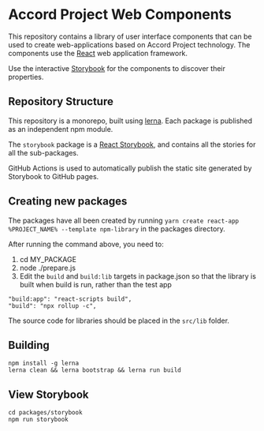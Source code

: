 # Accord Project Web Components

This repository contains a library of user interface components that can be used to create web-applications based on Accord Project technology. The components use the [React](https://reactjs.org) web application framework.

Use the interactive [Storybook](https://accordproject.github.io/web-components) for the components to discover their properties.

## Repository Structure

This repository is a monorepo, built using [lerna](https://lerna.js.org). Each package is published as an independent npm module.

The `storybook` package is a [React Storybook](https://storybook.js.org), and contains all the stories for all the sub-packages.

GitHub Actions is used to automatically publish the static site generated by Storybook to GitHub pages.

## Creating new packages

The packages have all been created by running `yarn create react-app %PROJECT_NAME% --template npm-library` in the packages directory.

After running the command above, you need to:

1. cd MY_PACKAGE
2. node ./prepare.js
3. Edit the `build` and `build:lib` targets in package.json so that the library is built when build is run, rather than the test app

```
"build:app": "react-scripts build",
"build": "npx rollup -c",
```

The source code for libraries should be placed in the `src/lib` folder.

## Building

```
npm install -g lerna
lerna clean && lerna bootstrap && lerna run build
```

## View Storybook

```
cd packages/storybook
npm run storybook
```